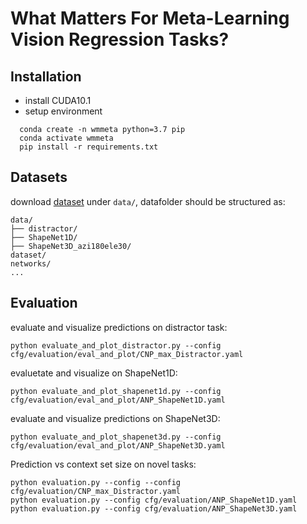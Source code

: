 # What Matters For Meta-Learning Vision Regression Tasks?
## Installation
- install CUDA10.1
- setup environment
```shell
  conda create -n wmmeta python=3.7 pip
  conda activate wmmeta
  pip install -r requirements.txt
```
## Datasets
download [dataset](https://drive.google.com/drive/u/2/folders/19I9FQ8LEoGffuVDq3opmkXpY_n7J35U4) under `data/`, datafolder should be structured as:
```shell
data/
├── distractor/
├── ShapeNet1D/
├── ShapeNet3D_azi180ele30/
dataset/
networks/
...
```

## Evaluation
evaluate and visualize predictions on distractor task:
```shell
python evaluate_and_plot_distractor.py --config cfg/evaluation/eval_and_plot/CNP_max_Distractor.yaml
```
evaluetate and visualize on ShapeNet1D:
```shell
python evaluate_and_plot_shapenet1d.py --config cfg/evaluation/eval_and_plot/ANP_ShapeNet1D.yaml
```
evaluate and visualize predictions on ShapeNet3D:
```shell
python evaluate_and_plot_shapenet3d.py --config cfg/evaluation/eval_and_plot/ANP_ShapeNet3D.yaml
```
Prediction vs context set size on novel tasks:
```shell
python evaluation.py --config --config cfg/evaluation/CNP_max_Distractor.yaml
python evaluation.py --config cfg/evaluation/ANP_ShapeNet1D.yaml
python evaluation.py --config cfg/evaluation/ANP_ShapeNet3D.yaml
```




